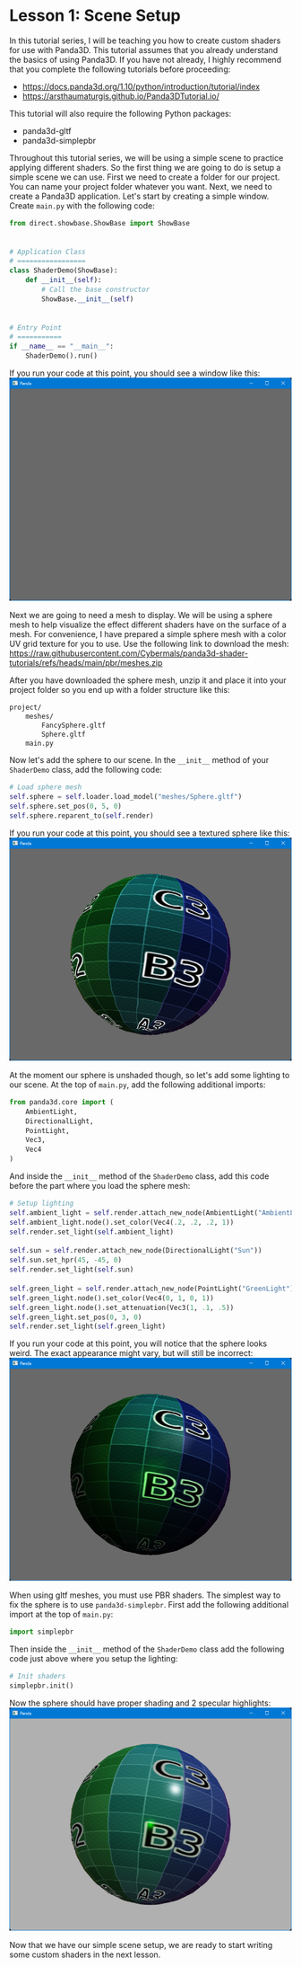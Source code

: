 # Lesson 1: Scene Setup

In this tutorial series, I will be teaching you how to create custom shaders for use with Panda3D. This tutorial assumes that you already understand the basics of using Panda3D. If you have not already, I highly recommend that you complete the following tutorials before proceeding:
* https://docs.panda3d.org/1.10/python/introduction/tutorial/index
* https://arsthaumaturgis.github.io/Panda3DTutorial.io/

This tutorial will also require the following Python packages:
* panda3d-gltf
* panda3d-simplepbr

Throughout this tutorial series, we will be using a simple scene to practice applying different shaders. So the first thing we are going to do is setup a simple scene we can use. First we need to create a folder for our project. You can name your project folder whatever you want. Next, we need to create a Panda3D application. Let's start by creating a simple window. Create `main.py` with the following code:
```python
from direct.showbase.ShowBase import ShowBase


# Application Class
# =================
class ShaderDemo(ShowBase):
    def __init__(self):
        # Call the base constructor
        ShowBase.__init__(self)


# Entry Point
# ===========
if __name__ == "__main__":
    ShaderDemo().run()

```

If you run your code at this point, you should see a window like this:  
![window screenshot](https://github.com/Cybermals/panda3d-shader-tutorials/blob/main/pbr/01-scene_setup/screenshots/01-window.png?raw=true)

Next we are going to need a mesh to display. We will be using a sphere mesh to help visualize the effect different shaders have on the surface of a mesh. For convenience, I have prepared a simple sphere mesh with a color UV grid texture for you to use. Use the following link to download the mesh:  
https://raw.githubusercontent.com/Cybermals/panda3d-shader-tutorials/refs/heads/main/pbr/meshes.zip  

After you have downloaded the sphere mesh, unzip it and place it into your project folder so you end up with a folder structure like this:
```
project/
    meshes/
        FancySphere.gltf
        Sphere.gltf
    main.py
```

Now let's add the sphere to our scene. In the `__init__` method of your `ShaderDemo` class, add the following code:
```python
# Load sphere mesh
self.sphere = self.loader.load_model("meshes/Sphere.gltf")
self.sphere.set_pos(0, 5, 0)
self.sphere.reparent_to(self.render)
```

If you run your code at this point, you should see a textured sphere like this:  
![sphere](https://github.com/Cybermals/panda3d-shader-tutorials/blob/main/pbr/01-scene_setup/screenshots/02-sphere.png?raw=true)

At the moment our sphere is unshaded though, so let's add some lighting to our scene. At the top of `main.py`, add the following additional imports:
```python
from panda3d.core import (
    AmbientLight,
    DirectionalLight,
    PointLight,
    Vec3,
    Vec4
)
```

And inside the `__init__` method of the `ShaderDemo` class, add this code before the part where you load the sphere mesh:
```python
# Setup lighting
self.ambient_light = self.render.attach_new_node(AmbientLight("AmbientLight"))
self.ambient_light.node().set_color(Vec4(.2, .2, .2, 1))
self.render.set_light(self.ambient_light)

self.sun = self.render.attach_new_node(DirectionalLight("Sun"))
self.sun.set_hpr(45, -45, 0)
self.render.set_light(self.sun)

self.green_light = self.render.attach_new_node(PointLight("GreenLight"))
self.green_light.node().set_color(Vec4(0, 1, 0, 1))
self.green_light.node().set_attenuation(Vec3(1, .1, .5))
self.green_light.set_pos(0, 3, 0)
self.render.set_light(self.green_light)
```

If you run your code at this point, you will notice that the sphere looks weird. The exact appearance might vary, but will still be incorrect:  
![broken sphere](https://github.com/Cybermals/panda3d-shader-tutorials/blob/main/pbr/01-scene_setup/screenshots/03-broken_sphere.png?raw=true)

When using gltf meshes, you must use PBR shaders. The simplest way to fix the sphere is to use `panda3d-simplepbr`. First add the following additional import at the top of `main.py`:
```python
import simplepbr
```

Then inside the `__init__` method of the `ShaderDemo` class add the following code just above where you setup the lighting:
```python
# Init shaders
simplepbr.init()
```

Now the sphere should have proper shading and 2 specular highlights:  
![shaded sphere](https://github.com/Cybermals/panda3d-shader-tutorials/blob/main/pbr/01-scene_setup/screenshots/04-shaded_sphere.png?raw=true)

Now that we have our simple scene setup, we are ready to start writing some custom shaders in the next lesson.
